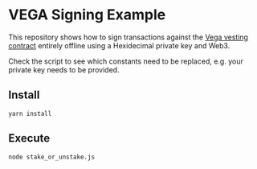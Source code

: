 # VEGA Signing Example

This repository shows how to sign transactions against the [Vega vesting contract](https://etherscan.io/address/0x23d1bFE8fA50a167816fBD79D7932577c06011f4) entirely offline using a Hexidecimal private key and Web3.

Check the script to see which constants need to be replaced, e.g. your private key needs to be provided.

## Install

`yarn install`

## Execute

`node stake_or_unstake.js`
